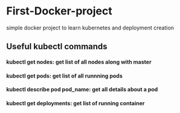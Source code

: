 # First-Docker-project
simple docker project to learn kubernetes and deployment creation

## Useful kubectl commands
#### kubectl get nodes: get list of all nodes along with master
#### kubectl get pods: get list of all runnning pods
#### kubectl describe pod pod_name: get all details about a pod
#### kubectl get deployments: get list of running container
